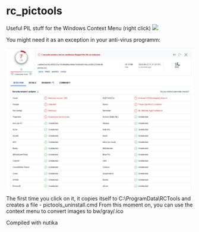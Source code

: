# rc_pictools
Useful PIL stuff for the Windows Context Menu (right click)
[![](https://i.ytimg.com/vi/EsSrjG5vNpY/oar2.jpg?sqp=-oaymwEaCJUDENAFSFXyq4qpAwwIARUAAIhCcAHAAQY=&rs=AOn4CLDG3OahMcwdMtadJPwRe9lQvviQWA)](https://www.youtube.com/shorts/EsSrjG5vNpY)

You might need it as an exception in your anti-virus programm:

![](https://github.com/hansalemaos/rc_pictools/blob/main/asvexception.png?raw=true)

The first time you click on it, it copies itself to C:\ProgramData\RCTools and creates a file - pictools_uninstall.cmd
From this moment on, you can use the context menu to convert images to bw/gray/.ico

Compiled with nutika

